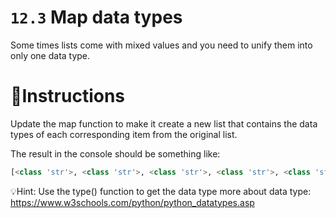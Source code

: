 # `12.3` Map data types
Some times lists come with mixed values and you need to unify them into only one data type.

# 📝Instructions
Update the map function to make it create a new list that contains the data
types of each corresponding item from the original list.

The result in the console should be something like:
```py
[<class 'str'>, <class 'str'>, <class 'str'>, <class 'str'>, <class 'str'>, <class 'str'>, <class 'int'>, <class 'int'>]
```

💡Hint:
Use the type() function to get the data type
more about data type: https://www.w3schools.com/python/python_datatypes.asp